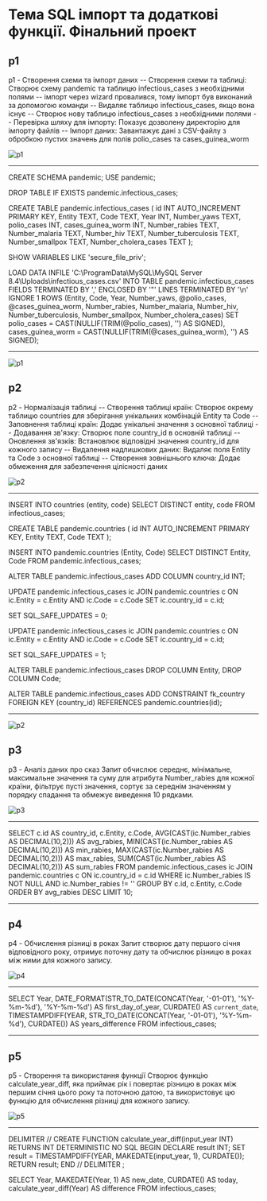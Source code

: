 # **Тема SQL імпорт та додаткові функції. Фінальний проект**

## **p1**

p1 - Створення схеми та імпорт даних
-- Створення схеми та таблиці: Створює схему pandemic та таблицю infectious_cases з необхідними полями
-- імпорт через wizard провалився, тому імпорт був виконаний за допомогою команди
-- Видаляє таблицю infectious_cases, якщо вона існує
-- Створює нову таблицю infectious_cases з необхідними полями
-- Перевірка шляху для імпорту: Показує дозволену директорію для імпорту файлів
-- Імпорт даних: Завантажує дані з CSV-файлу з обробкою пустих значень для полів polio_cases та cases_guinea_worm

![p1](/p1.png)
________________________________________________________________________________________________________
CREATE SCHEMA pandemic;
USE pandemic;

DROP TABLE IF EXISTS pandemic.infectious_cases;

CREATE TABLE pandemic.infectious_cases (
    id INT AUTO_INCREMENT PRIMARY KEY,
    Entity TEXT,
    Code TEXT,
    Year INT,
    Number_yaws TEXT,
    polio_cases INT,
    cases_guinea_worm INT,
    Number_rabies TEXT,
    Number_malaria TEXT,
    Number_hiv TEXT,
    Number_tuberculosis TEXT,
    Number_smallpox TEXT,
    Number_cholera_cases TEXT
);

SHOW VARIABLES LIKE 'secure_file_priv';
    
LOAD DATA INFILE 'C:\\ProgramData\\MySQL\\MySQL Server 8.4\\Uploads\\infectious_cases.csv'
INTO TABLE pandemic.infectious_cases
FIELDS TERMINATED BY ','
ENCLOSED BY '"'
LINES TERMINATED BY '\n'
IGNORE 1 ROWS
(Entity, Code, Year, Number_yaws, @polio_cases, @cases_guinea_worm, Number_rabies, Number_malaria, Number_hiv, Number_tuberculosis, Number_smallpox, Number_cholera_cases)
SET
    polio_cases = CAST(NULLIF(TRIM(@polio_cases), '') AS SIGNED),
    cases_guinea_worm = CAST(NULLIF(TRIM(@cases_guinea_worm), '') AS SIGNED);
________________________________________________________________________________________________________
![p1](/p1_1.png)

## **p2**

p2 - Нормалізація таблиці
-- Створення таблиці країн: Створює окрему таблицю countries для зберігання унікальних комбінацій Entity та Code
-- Заповнення таблиці країн: Додає унікальні значення з основної таблиці
-- Додавання зв'язку: Створює поле country_id в основній таблиці
-- Оновлення зв'язків: Встановлює відповідні значення country_id для кожного запису
-- Видалення надлишкових даних: Видаляє поля Entity та Code з основної таблиці
-- Створення зовнішнього ключа: Додає обмеження для забезпечення цілісності даних

![p2](/p2.png)
________________________________________________________________________________________________________    
INSERT INTO countries (entity, code)
SELECT DISTINCT entity, code
FROM infectious_cases;

CREATE TABLE pandemic.countries (
    id INT AUTO_INCREMENT PRIMARY KEY,
    Entity TEXT,
    Code TEXT
);

INSERT INTO pandemic.countries (Entity, Code)
SELECT DISTINCT Entity, Code FROM pandemic.infectious_cases;

ALTER TABLE pandemic.infectious_cases
ADD COLUMN country_id INT;

UPDATE pandemic.infectious_cases ic
JOIN pandemic.countries c ON ic.Entity = c.Entity AND ic.Code = c.Code
SET ic.country_id = c.id;

SET SQL_SAFE_UPDATES = 0;

UPDATE pandemic.infectious_cases ic
JOIN pandemic.countries c ON ic.Entity = c.Entity AND ic.Code = c.Code
SET ic.country_id = c.id;

SET SQL_SAFE_UPDATES = 1;

ALTER TABLE pandemic.infectious_cases
DROP COLUMN Entity,
DROP COLUMN Code;

ALTER TABLE pandemic.infectious_cases
ADD CONSTRAINT fk_country
FOREIGN KEY (country_id) REFERENCES pandemic.countries(id);
________________________________________________________________________________________________________
![p2](/p2_1.png)

## **p3**

p3 - Аналіз даних про сказ
Запит обчислює середнє, мінімальне, максимальне значення та суму для 
атрибута Number_rabies для кожної країни, фільтрує пусті значення, 
сортує за середнім значенням у порядку спадання та обмежує виведення 10 рядками.

![p3](/p3.png)
________________________________________________________________________________________________________
SELECT 
    c.id AS country_id,
    c.Entity,
    c.Code,
    AVG(CAST(ic.Number_rabies AS DECIMAL(10,2))) AS avg_rabies,
    MIN(CAST(ic.Number_rabies AS DECIMAL(10,2))) AS min_rabies,
    MAX(CAST(ic.Number_rabies AS DECIMAL(10,2))) AS max_rabies,
    SUM(CAST(ic.Number_rabies AS DECIMAL(10,2))) AS sum_rabies
FROM 
    pandemic.infectious_cases ic
JOIN 
    pandemic.countries c ON ic.country_id = c.id
WHERE 
    ic.Number_rabies IS NOT NULL 
    AND ic.Number_rabies != ''
GROUP BY 
    c.id, c.Entity, c.Code
ORDER BY 
    avg_rabies DESC
LIMIT 10;
________________________________________________________________________________________________________

## **p4**

p4 - Обчислення різниці в роках
Запит створює дату першого січня відповідного року, 
отримує поточну дату та обчислює різницю в роках між ними для кожного запису.

![p4](/p4.png)
________________________________________________________________________________________________________
SELECT
    Year,
    DATE_FORMAT(STR_TO_DATE(CONCAT(Year, '-01-01'), '%Y-%m-%d'), '%Y-%m-%d') AS first_day_of_year,
    CURDATE() AS `current_date`,
    TIMESTAMPDIFF(YEAR, 
                 STR_TO_DATE(CONCAT(Year, '-01-01'), '%Y-%m-%d'),
                 CURDATE()) AS years_difference
FROM
    infectious_cases;
________________________________________________________________________________________________________    
    
## **p5**
p5 - Створення та використання функції
Створює функцію calculate_year_diff, яка приймає рік і повертає різницю в роках між 
першим січня цього року та поточною датою, та використовує цю функцію для обчислення 
різниці для кожного запису.

![p5](/p5.png)
________________________________________________________________________________________________________    
DELIMITER //
CREATE FUNCTION calculate_year_diff(input_year INT)
RETURNS INT
DETERMINISTIC 
NO SQL
BEGIN
    DECLARE result INT;
    SET result = TIMESTAMPDIFF(YEAR, MAKEDATE(input_year, 1), CURDATE());
    RETURN result;
END //
DELIMITER ;

SELECT
    Year,
    MAKEDATE(Year, 1) AS new_date,
    CURDATE() AS today,
    calculate_year_diff(Year) AS difference
FROM infectious_cases;